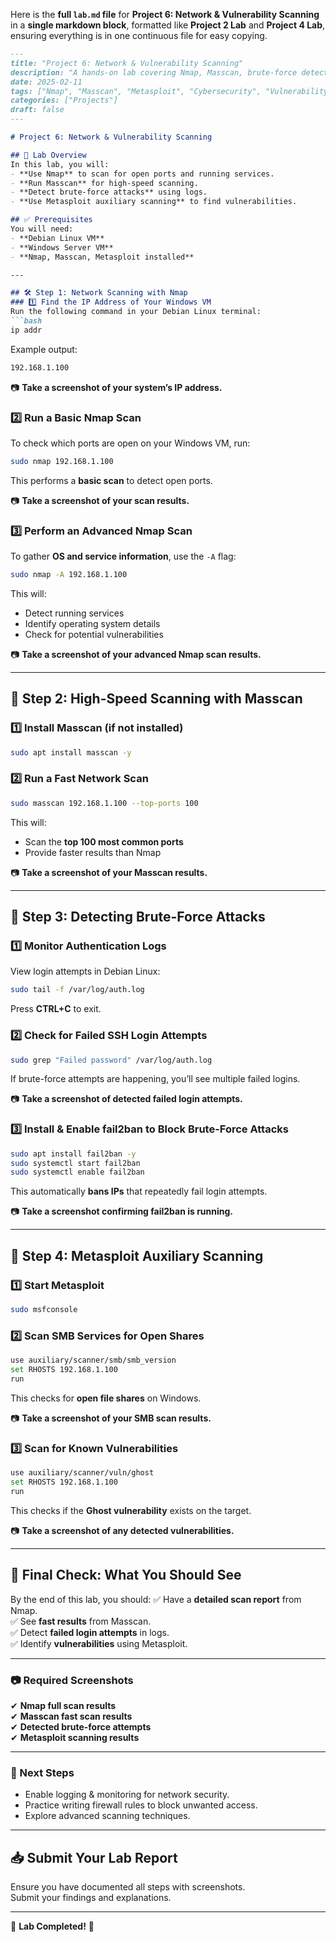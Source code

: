 Here is the **full `lab.md` file** for **Project 6: Network & Vulnerability Scanning** in a **single markdown block**, formatted like **Project 2 Lab** and **Project 4 Lab**, ensuring everything is in one continuous file for easy copying.

```markdown
---
title: "Project 6: Network & Vulnerability Scanning"
description: "A hands-on lab covering Nmap, Masscan, brute-force detection, and Metasploit auxiliary scanning."
date: 2025-02-11
tags: ["Nmap", "Masscan", "Metasploit", "Cybersecurity", "Vulnerability Scanning"]
categories: ["Projects"]
draft: false
---

# Project 6: Network & Vulnerability Scanning

## 📌 Lab Overview
In this lab, you will:
- **Use Nmap** to scan for open ports and running services.
- **Run Masscan** for high-speed scanning.
- **Detect brute-force attacks** using logs.
- **Use Metasploit auxiliary scanning** to find vulnerabilities.

## ✅ Prerequisites
You will need:
- **Debian Linux VM**
- **Windows Server VM**
- **Nmap, Masscan, Metasploit installed**

---

## 🛠 Step 1: Network Scanning with Nmap
### 1️⃣ Find the IP Address of Your Windows VM
Run the following command in your Debian Linux terminal:
```bash
ip addr
```
Example output:
```bash
192.168.1.100
```
📷 **Take a screenshot of your system’s IP address.**

### 2️⃣ Run a Basic Nmap Scan
To check which ports are open on your Windows VM, run:
```bash
sudo nmap 192.168.1.100
```
This performs a **basic scan** to detect open ports.

📷 **Take a screenshot of your scan results.**

### 3️⃣ Perform an Advanced Nmap Scan
To gather **OS and service information**, use the `-A` flag:
```bash
sudo nmap -A 192.168.1.100
```
This will:
- Detect running services
- Identify operating system details
- Check for potential vulnerabilities

📷 **Take a screenshot of your advanced Nmap scan results.**

---

## 🚀 Step 2: High-Speed Scanning with Masscan
### 1️⃣ Install Masscan (if not installed)
```bash
sudo apt install masscan -y
```

### 2️⃣ Run a Fast Network Scan
```bash
sudo masscan 192.168.1.100 --top-ports 100
```
This will:
- Scan the **top 100 most common ports**
- Provide faster results than Nmap

📷 **Take a screenshot of your Masscan results.**

---

## 🔐 Step 3: Detecting Brute-Force Attacks
### 1️⃣ Monitor Authentication Logs
View login attempts in Debian Linux:
```bash
sudo tail -f /var/log/auth.log
```
Press **CTRL+C** to exit.

### 2️⃣ Check for Failed SSH Login Attempts
```bash
sudo grep "Failed password" /var/log/auth.log
```
If brute-force attempts are happening, you’ll see multiple failed logins.

📷 **Take a screenshot of detected failed login attempts.**

### 3️⃣ Install & Enable fail2ban to Block Brute-Force Attacks
```bash
sudo apt install fail2ban -y
sudo systemctl start fail2ban
sudo systemctl enable fail2ban
```
This automatically **bans IPs** that repeatedly fail login attempts.

📷 **Take a screenshot confirming fail2ban is running.**

---

## 🎯 Step 4: Metasploit Auxiliary Scanning
### 1️⃣ Start Metasploit
```bash
sudo msfconsole
```

### 2️⃣ Scan SMB Services for Open Shares
```bash
use auxiliary/scanner/smb/smb_version
set RHOSTS 192.168.1.100
run
```
This checks for **open file shares** on Windows.

📷 **Take a screenshot of your SMB scan results.**

### 3️⃣ Scan for Known Vulnerabilities
```bash
use auxiliary/scanner/vuln/ghost
set RHOSTS 192.168.1.100
run
```
This checks if the **Ghost vulnerability** exists on the target.

📷 **Take a screenshot of any detected vulnerabilities.**

---

## 🔎 Final Check: What You Should See
By the end of this lab, you should:
✅ Have a **detailed scan report** from Nmap.  
✅ See **fast results** from Masscan.  
✅ Detect **failed login attempts** in logs.  
✅ Identify **vulnerabilities** using Metasploit.  

---

### 📷 Required Screenshots
✔ **Nmap full scan results**  
✔ **Masscan fast scan results**  
✔ **Detected brute-force attempts**  
✔ **Metasploit scanning results**  

---

### 🚀 Next Steps
- Enable logging & monitoring for network security.
- Practice writing firewall rules to block unwanted access.
- Explore advanced scanning techniques.

---

## 📥 Submit Your Lab Report
Ensure you have documented all steps with screenshots.  
Submit your findings and explanations.

---

🎯 **Lab Completed!** 🚀
```